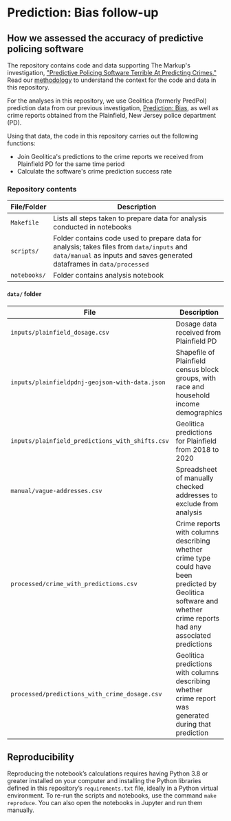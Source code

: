 # Prediction: Bias follow-up

## How we assessed the accuracy of predictive policing software

The repository contains code and data supporting The Markup's investigation, ["Predictive Policing Software Terrible At Predicting Crimes."](https://themarkup.org/prediction-bias/2023/10/02/predictive-policing-software-terrible-at-predicting-crimes) Read our [methodology](https://themarkup.org/prediction-bias/2023/10/02/how-we-assessed-the-accuracy-of-predictive-policing-software) to understand the context for the code and data in this repository.

For the analyses in this repository, we use Geolitica (formerly PredPol) prediction data from our previous investigation, [Prediction: Bias](https://github.com/the-markup/investigation-prediction-bias), as well as crime reports obtained from the Plainfield, New Jersey police department (PD).

Using that data, the code in this repository carries out the following functions:
- Join Geolitica's predictions to the crime reports we received from Plainfield PD for the same time period
- Calculate the software's crime prediction success rate

### Repository contents

| File/Folder | Description |
| ----------- | ----------- |
| `Makefile` | Lists all steps taken to prepare data for analysis conducted in notebooks |
| `scripts/` | Folder contains code used to prepare data for analysis; takes files from `data/inputs` and `data/manual` as inputs and saves generated dataframes in `data/processed` |
| `notebooks/` | Folder contains analysis notebook |

#### `data/` folder

| File | Description |
| ---- | ----------- |
| `inputs/plainfield_dosage.csv` | Dosage data received from Plainfield PD |
| `inputs/plainfieldpdnj-geojson-with-data.json` | Shapefile of Plainfield census block groups, with race and household income demographics |
| `inputs/plainfield_predictions_with_shifts.csv` | Geolitica predictions for Plainfield from 2018 to 2020 |
| `manual/vague-addresses.csv` | Spreadsheet of manually checked addresses to exclude from analysis |
| `processed/crime_with_predictions.csv` | Crime reports with columns describing whether crime type could have been predicted by Geolitica software and whether crime reports had any associated predictions |
| `processed/predictions_with_crime_dosage.csv` | Geolitica predictions with columns describing whether crime report was generated during that prediction |

## Reproducibility

Reproducing the notebook’s calculations requires having Python 3.8 or greater installed on your computer and installing the Python libraries defined in this repository’s `requirements.txt` file, ideally in a Python virtual environment. To re-run the scripts and notebooks, use the command `make reproduce`. You can also open the notebooks in Jupyter and run them manually.
